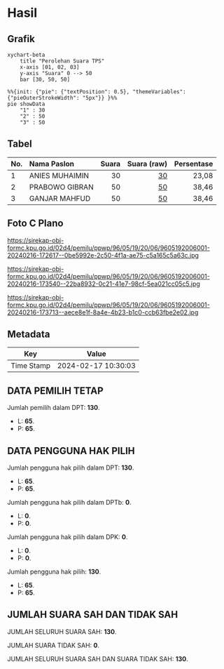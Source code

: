 # Hasil

## Grafik

```mermaid
xychart-beta
    title "Perolehan Suara TPS"
    x-axis [01, 02, 03]
    y-axis "Suara" 0 --> 50
    bar [30, 50, 50]
```

```mermaid
%%{init: {"pie": {"textPosition": 0.5}, "themeVariables": {"pieOuterStrokeWidth": "5px"}} }%%
pie showData
    "1" : 30
    "2" : 50
    "3" : 50
```

## Tabel

| No. | Nama Paslon    | Suara | Suara (raw) | Persentase |
|:--- |:-------------- | -----:| -----------:| ----------:|
| 1   | ANIES MUHAIMIN | 30    | [30][p-1]   | 23,08      |
| 2   | PRABOWO GIBRAN | 50    | [50][p-2]   | 38,46      |
| 3   | GANJAR MAHFUD  | 50    | [50][p-3]   | 38,46      |


[p-1]: https://github.com/gigit-pemilu/pemilu-2024-96-papua-barat-daya/blob/main/pilpres/hitung-suara/sub/96-papua-barat-daya/sub/05-maybrat/sub/19-ayamaru-utara-timur/sub/2006-kona/sub/001-tps/sub/paslon-1.txt
[p-2]: https://github.com/gigit-pemilu/pemilu-2024-96-papua-barat-daya/blob/main/pilpres/hitung-suara/sub/96-papua-barat-daya/sub/05-maybrat/sub/19-ayamaru-utara-timur/sub/2006-kona/sub/001-tps/sub/paslon-2.txt
[p-3]: https://github.com/gigit-pemilu/pemilu-2024-96-papua-barat-daya/blob/main/pilpres/hitung-suara/sub/96-papua-barat-daya/sub/05-maybrat/sub/19-ayamaru-utara-timur/sub/2006-kona/sub/001-tps/sub/paslon-3.txt

## Foto C Plano

https://sirekap-obj-formc.kpu.go.id/02d4/pemilu/ppwp/96/05/19/20/06/9605192006001-20240216-172617--0be5992e-2c50-4f1a-ae75-c5a165c5a63c.jpg

https://sirekap-obj-formc.kpu.go.id/02d4/pemilu/ppwp/96/05/19/20/06/9605192006001-20240216-173540--22ba8932-0c21-41e7-98cf-5ea021cc05c5.jpg

https://sirekap-obj-formc.kpu.go.id/02d4/pemilu/ppwp/96/05/19/20/06/9605192006001-20240216-173713--aece8e1f-8a4e-4b23-b1c0-ccb63fbe2e02.jpg


## Metadata

| Key        | Value               |
| ---------- | ------------------- |
| Time Stamp | 2024-02-17 10:30:03 |


## DATA PEMILIH TETAP

Jumlah pemilih dalam DPT: **130**.
 * L: **65**.
 * P: **65**.

## DATA PENGGUNA HAK PILIH

Jumlah pengguna hak pilih dalam DPT: **130**.
 * L: **65**.
 * P: **65**.

Jumlah pengguna hak pilih dalam DPTb: **0**.
 * L: **0**.
 * P: **0**.

Jumlah pengguna hak pilih dalam DPK: **0**.
 * L: **0**.
 * P: **0**.

Jumlah pengguna hak pilih: **130**.
 * L: **65**.
 * P: **65**.

## JUMLAH SUARA SAH DAN TIDAK SAH

JUMLAH SELURUH SUARA SAH: **130**.

JUMLAH SUARA TIDAK SAH: **0**.

JUMLAH SELURUH SUARA SAH DAN SUARA TIDAK SAH: **130**.


